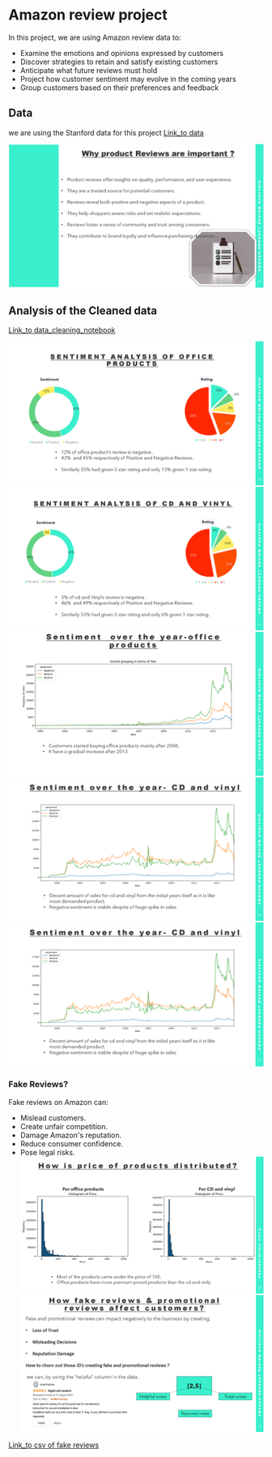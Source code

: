   # Amazon review project 

In this project, we are using Amazon review data to:

* Examine the emotions and opinions expressed by customers
* Discover strategies to retain and satisfy existing customers
* Anticipate what future reviews must hold
* Project how customer sentiment may evolve in the coming years
* Group customers based on their preferences and feedback

## Data
  we are using the Stanford data for this project
  [Link_to data](https://cseweb.ucsd.edu/~jmcauley/datasets/amazon/links.html)

  ![''](git_readme_images/image_1.png)

## Analysis of the Cleaned data
[Link_to data_cleaning_notebook](https://github.com/Hirann97/Amazon_product_review_Analysis/blob/main/amazon%20project%20%20Data%20preprocessing%20and%20sentiment%20analysis.ipynb)

![''](git_readme_images/image_2.png)
![''](git_readme_images/image_3.png)
![''](git_readme_images/image_4.png)
![''](git_readme_images/image_5.png)
![''](git_readme_images/image_6.png)

### Fake Reviews?
Fake reviews on Amazon can:

- Mislead customers.
- Create unfair competition.
- Damage Amazon's reputation.
- Reduce consumer confidence.
- Pose legal risks.
![''](git_readme_images/image_7.png)
![''](git_readme_images/image_8.png)

[Link_to csv of fake reviews](https://github.com/Hirann97/Amazon_product_review_Analysis/tree/main/findings)


  

